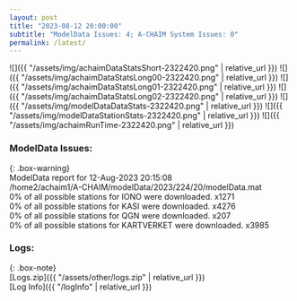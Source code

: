 ```yaml
---
layout: post
title: "2023-08-12 20:00:00"
subtitle: "ModelData Issues: 4; A-CHAIM System Issues: 0"
permalink: /latest/
---
```


![]({{ "/assets/img/achaimDataStatsShort-2322420.png" | relative_url }})
![]({{ "/assets/img/achaimDataStatsLong00-2322420.png" | relative_url }})
![]({{ "/assets/img/achaimDataStatsLong01-2322420.png" | relative_url }})
![]({{ "/assets/img/achaimDataStatsLong02-2322420.png" | relative_url }})
![]({{ "/assets/img/modelDataDataStats-2322420.png" | relative_url }})
![]({{ "/assets/img/modelDataStationStats-2322420.png" | relative_url }})
![]({{ "/assets/img/achaimRunTime-2322420.png" | relative_url }})


### ModelData Issues:  
  
{: .box-warning}  
 ModelData report for 12-Aug-2023 20:15:08   
 /home2/achaim1/A-CHAIM/modelData/2023/224/20/modelData.mat   
 0% of all possible stations for IONO were downloaded. x1271   
 0% of all possible stations for KASI were downloaded. x4276   
 0% of all possible stations for QGN were downloaded. x207   
 0% of all possible stations for KARTVERKET were downloaded. x3985   
  


### Logs:  
  
{: .box-note}  
[Logs.zip]({{ "/assets/other/logs.zip" | relative_url }})  
[Log Info]({{ "/logInfo" | relative_url }})  
